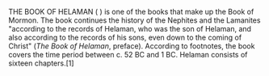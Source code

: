 THE BOOK OF HELAMAN ( ) is one of the books that make up the Book of Mormon. The book continues the history of the Nephites and the Lamanites "according to the records of Helaman, who was the son of Helaman, and also according to the records of his sons, even down to the coming of Christ" (_The Book of Helaman_, preface). According to footnotes, the book covers the time period between c. 52 BC and 1 BC. Helaman consists of sixteen chapters.[1]
